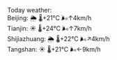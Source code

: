 Today weather:  
Beijing: 🌦   🌡️+21°C 🌬️↑4km/h  
Tianjin: ☀️   🌡️+24°C 🌬️↑7km/h  
Shijiazhuang: 🌦   🌡️+22°C 🌬️↗4km/h  
Tangshan: ☀️   🌡️+21°C 🌬️←9km/h  

